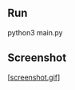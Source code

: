 

## Run

python3 main.py


## Screenshot

[[screenshot.gif]]

[//begin]: # "Autogenerated link references for markdown compatibility"
[screenshot.gif]: screenshot.gif "screenshot.gif"
[//end]: # "Autogenerated link references"